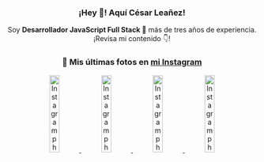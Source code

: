 <div align="center">

<h3>¡Hey 👋! Aquí César Leañez!</h3>

<p>Soy <strong>Desarrollador JavaScript Full Stack 🚀</strong> más de tres años de experiencia.<br />¡Revisa mi contenido 👇!</p>

### 📸 Mis últimas fotos en [mi Instagram](https://instagram.com/cesarsoftware.dev)


<a href='https://instagram.com/p/DNo_bfvu6ig' target='_blank'>
  <img width='20%' src='https://scontent.cdninstagram.com/v/t51.82787-15/535956815_17929139298097059_6575882262154849022_n.jpg?stp=dst-jpg_e15_tt6&_nc_cat=111&ig_cache_key=MzcwNDQ4OTY1OTk1NTEyODQ4MA%3D%3D.3-ccb1-7&ccb=1-7&_nc_sid=58cdad&efg=eyJ2ZW5jb2RlX3RhZyI6InhwaWRzLjcyMHgxMjgwLnNkci5DMyJ9&_nc_ohc=EYOb5NmFtvkQ7kNvwE2mi4j&_nc_oc=Adkc_4X_eI3Rz4cLraWJDx8EWCNrzZzN9qllz1xfhn-M-H7TZQ-kc0z2tZkdZpG5d7U&_nc_ad=z-m&_nc_cid=1478&_nc_zt=23&_nc_ht=scontent.cdninstagram.com&_nc_gid=cPjsiVM5vMEvqJQrPgjeqg&oh=00_Aff7DQCH8LDCb3Ro0HqX9-ZQhhouo2xYu6yBSnVUuiTMqA&oe=68F232FB' alt='Instagram photo' />
</a>
<a href='https://instagram.com/p/DKcTQWgxLum' target='_blank'>
  <img width='20%' src='https://scontent.cdninstagram.com/v/t51.75761-15/503849034_17919602952097059_4092165478866362923_n.jpg?stp=dst-jpg_e35_tt6&_nc_cat=100&ig_cache_key=MzY0Njg3NDQ4NDgzMDY4MjAyMg%3D%3D.3-ccb1-7&ccb=1-7&_nc_sid=58cdad&efg=eyJ2ZW5jb2RlX3RhZyI6InhwaWRzLjE0NDB4MTQ0NS5zZHIuQzMifQ%3D%3D&_nc_ohc=H66Jg3Fj5C4Q7kNvwGrFqlj&_nc_oc=Adm61peHZX5RIWkV_hqApA8yihGbW8CXW7KPN1eY1sG1ikX2n8kEGXfGQjtDqx0cDCw&_nc_ad=z-m&_nc_cid=1478&_nc_zt=23&_nc_ht=scontent.cdninstagram.com&_nc_gid=cPjsiVM5vMEvqJQrPgjeqg&oh=00_AfcRbc-1J8ako2CH9qUJIcLt82A41Pl712EJ_hmwu4Pnhg&oe=68F21A5E' alt='Instagram photo' />
</a>
<a href='https://instagram.com/p/DKcTCZnuO-S' target='_blank'>
  <img width='20%' src='https://scontent.cdninstagram.com/v/t51.75761-15/503168549_17919602796097059_3346483577265803486_n.jpg?stp=dst-jpg_e15_tt6&_nc_cat=105&ig_cache_key=MzY0Njg3MzUyNjA5NTkwMDU2Mg%3D%3D.3-ccb1-7&ccb=1-7&_nc_sid=58cdad&efg=eyJ2ZW5jb2RlX3RhZyI6InhwaWRzLjE5MTZ4MTA3OC5zZHIuQzMifQ%3D%3D&_nc_ohc=THcdFTJlVG0Q7kNvwGW_Yb2&_nc_oc=AdlXHg3bcL9WRRU0yWL07SXw8rMBvVYQT9v4vTopSNWANFke159hU4nvc2vKzr-mhvw&_nc_ad=z-m&_nc_cid=1478&_nc_zt=23&_nc_ht=scontent.cdninstagram.com&_nc_gid=cPjsiVM5vMEvqJQrPgjeqg&oh=00_Afcu9QbS58ts-svlRDO7E643Kgq5awmqCLI6j4od3II3vA&oe=68F22663' alt='Instagram photo' />
</a>
<a href='https://instagram.com/p/DIt9Oknp-PZ' target='_blank'>
  <img width='20%' src='https://scontent.cdninstagram.com/v/t51.75761-15/491444712_17914409433097059_55076089485466172_n.jpg?stp=dst-jpg_e35_tt6&_nc_cat=107&ig_cache_key=MzYxNTgxNTM1ODA3ODI0Nzg5Nw%3D%3D.3-ccb1-7&ccb=1-7&_nc_sid=58cdad&efg=eyJ2ZW5jb2RlX3RhZyI6InhwaWRzLjU1MngzNDEuc2RyLkMzIn0%3D&_nc_ohc=hTIcrhMUtP0Q7kNvwFK4wqP&_nc_oc=AdlX8eryJr1Vktsske4tI5k00pCx2HdjtldYWlLO4_QKeORNb3h7WLr5SxKsV1ZNxbQ&_nc_ad=z-m&_nc_cid=1478&_nc_zt=23&_nc_ht=scontent.cdninstagram.com&_nc_gid=cPjsiVM5vMEvqJQrPgjeqg&oh=00_AfcPNQsboB-LWSwKRgJ78cpI7eixOJdmUnzlMOxWi48Eyw&oe=68F22B25' alt='Instagram photo' />
</a>

</div>
